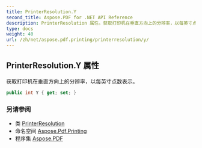 ```yaml
---
title: PrinterResolution.Y
second_title: Aspose.PDF for .NET API Reference
description: PrinterResolution 属性。获取打印机在垂直方向上的分辨率，以每英寸点数表示
type: docs
weight: 40
url: /zh/net/aspose.pdf.printing/printerresolution/y/
---
```

## PrinterResolution.Y 属性

获取打印机在垂直方向上的分辨率，以每英寸点数表示。

```csharp
public int Y { get; set; }
```

### 另请参阅

* 类 [PrinterResolution](../)
* 命名空间 [Aspose.Pdf.Printing](../../../aspose.pdf.printing/)
* 程序集 [Aspose.PDF](../../../)